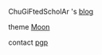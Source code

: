 ChuGiFtedScholAr 's [blog](https://chugiftedscholar.github.io/)

theme [Moon](https://github.com/TaylanTatli/Moon)

contact [pgp](/assets/pgp.txt)
